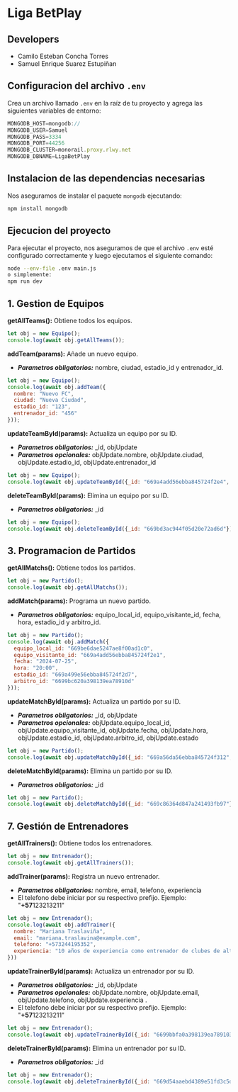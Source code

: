 # Liga BetPlay

## **Developers**

- Camilo Esteban Concha Torres
- Samuel Enrique Suarez Estupiñan

## Configuracion del archivo `.env`

Crea un archivo llamado `.env` en la raíz de tu proyecto y agrega las siguientes variables de entorno:

```javascript
MONGODB_HOST=mongodb://
MONGODB_USER=Samuel
MONGODB_PASS=3334
MONGODB_PORT=44256
MONGODB_CLUSTER=monorail.proxy.rlwy.net
MONGODB_DBNAME=LigaBetPlay
```

## Instalacion de las dependencias necesarias

 Nos aseguramos de instalar el paquete `mongodb` ejecutando:

```bash
npm install mongodb
```

## Ejecucion del proyecto

Para ejecutar el proyecto, nos aseguramos de que el archivo `.env` esté configurado correctamente y luego ejecutamos el siguiente comando:

```bash
node --env-file .env main.js
o simplemente:
npm run dev
```



## 1. Gestion de Equipos

**getAllTeams():** Obtiene todos los equipos.

```javascript
let obj = new Equipo();
console.log(await obj.getAllTeams());
```

**addTeam(params):** Añade un nuevo equipo. 
- ***Parametros obligatorios:*** nombre, ciudad, estadio_id y entrenador_id.


```javascript
let obj = new Equipo();
console.log(await obj.addTeam({
  nombre: "Nuevo FC",
  ciudad: "Nueva Ciudad",
  estadio_id: "123",
  entrenador_id: "456"
}));
```

**updateTeamById(params):** Actualiza un equipo por su ID.

- ***Parametros obligatorios:*** _id, objUpdate
- ***Parametros opcionales:*** objUpdate.nombre, objUpdate.ciudad, objUpdate.estadio_id, objUpdate.entrenador_id


```javascript
let obj = new Equipo();
console.log(await obj.updateTeamById({_id: "669a4add56ebba845724f2e4", objUpdate: {nombre: "Deportivo Cali"}}))
```

**deleteTeamById(params):** Elimina un equipo por su ID.

- ***Parametros obligatorios:*** _id


```javascript
let obj = new Equipo();
console.log(await obj.deleteTeamById({_id: "669bd3ac944f05d20e72ad6d"}))
```

## 3. Programacion de Partidos

**getAllMatchs():** Obtiene todos los partidos.

```javascript
let obj = new Partido();
console.log(await obj.getAllMatchs());
```

**addMatch(params):** Programa un nuevo partido. 
- ***Parametros obligatorios:*** equipo_local_id, equipo_visitante_id, fecha, hora, estadio_id y arbitro_id.


```javascript
let obj = new Partido();
console.log(await obj.addMatch({
  equipo_local_id: "669be6dae5247ae8f00ad1c0",
  equipo_visitante_id: "669a4add56ebba845724f2e1",
  fecha: "2024-07-25",
  hora: "20:00",
  estadio_id: "669a499e56ebba845724f2d7",
  arbitro_id: "6699bc620a398139ea78910d" 
}));
```

**updateMatchById(params):** Actualiza un partido por su ID.

- ***Parametros obligatorios:*** _id, objUpdate
- ***Parametros opcionales:*** objUpdate.equipo_local_id, objUpdate.equipo_visitante_id, objUpdate.fecha, objUpdate.hora, objUpdate.estadio_id, objUpdate.arbitro_id, objUpdate.estado


```javascript
let obj = new Partido();
console.log(await obj.updateMatchById({_id: "669a56da56ebba845724f312", objUpdate: {fecha: "2024-08-02",hora: "20:00"}}))
```

**deleteMatchById(params):** Elimina un partido por su ID.

- ***Parametros obligatorios:*** _id

```javascript
let obj = new Partido();
console.log(await obj.deleteMatchById({_id: "669c86364d847a241493fb97"}))
```

## 7. Gestión de Entrenadores

**getAllTrainers():** Obtiene todos los entrenadores.

```javascript
let obj = new Entrenador();
console.log(await obj.getAllTrainers());
```

**addTrainer(params):** Registra un nuevo entrenador. 
- ***Parametros obligatorios:*** nombre, email, telefono, experiencia
- El telefono debe iniciar por su respectivo prefijo. Ejemplo: "**+57**123213211"

```javascript
let obj = new Entrenador();
console.log(await obj.addTrainer({
  nombre: "Mariana Traslaviña",
  email: "mariana.traslavina@example.com",
  telefono: "+573244195352",
  experiencia: "10 años de experiencia como entrenador de clubes de alto rendimiento"
}))
```

**updateTrainerById(params):** Actualiza un entrenador por su ID.

- ***Parametros obligatorios:*** _id, objUpdate
- ***Parametros opcionales:*** objUpdate.nombre, objUpdate.email, objUpdate.telefono, objUpdate.experiencia .
- El telefono debe iniciar por su respectivo prefijo. Ejemplo: "**+57**123213211"

```javascript
let obj = new Entrenador();
console.log(await obj.updateTrainerById({_id: "6699bbfa0a398139ea789103", objUpdate: {email: "miguel.yolver@proton.me"}}))
```

**deleteTrainerById(params):** Elimina un entrenador por su ID.

- ***Parametros obligatorios:*** _id

```javascript
let obj = new Entrenador();
console.log(await obj.deleteTrainerById({_id: "669d54aaebd4389e51fd3c5d"}))
```

